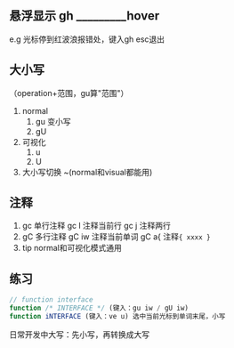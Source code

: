 ## 悬浮显示 gh   _________hover
e.g 光标停到红波浪报错处，键入gh
esc退出

## 大小写 
（operation+范围，gu算"范围"）
1. normal 
      1. gu 变小写
      2. gU
2. 可视化 
      1. u
      2. U
3. 大小写切换  ~(normal和visual都能用)

## 注释
1. gc 单行注释
      gc l 注释当前行
      gc j 注释两行
2. gC 多行注释
      gC iw 注释当前单词
      gC a{ 注释`{ xxxx }`
3. tip normal和可视化模式通用

## 练习
```js
// function interface
function /* INTERFACE */ (键入：gu iw / gU iw)
function iNTERFACE (键入：ve u) 选中当前光标到单词末尾，小写
```
日常开发中大写：先小写，再转换成大写